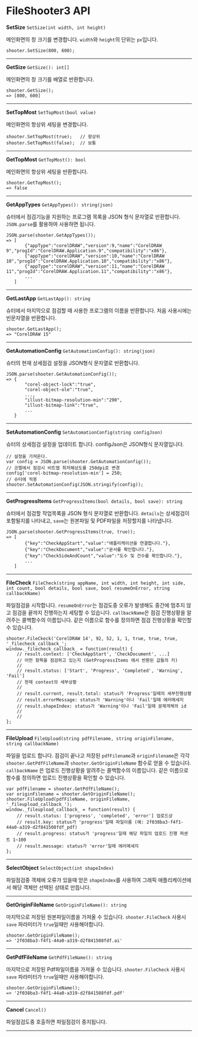 # FileShooter3 API

**SetSize** `SetSize(int width, int height)`

메인화면의 창 크기를 변경합니다. `width`와 `height`의 단위는 `px`입니다.

    shooter.SetSize(800, 600);

---

**GetSize** `GetSize(): int[]`

메인화면의 창 크기를 배열로 반환합니다.

    shooter.GetSize();
    => [800, 600]

---

**SetTopMost** `SetTopMost(bool value)`

메인화면의 항상위 세팅을 변경합니다.

    shooter.SetTopMost(true);   // 항상위
    shooter.SetTopMost(false);  // 보통

---

**GetTopMost** `GetTopMost(): bool`

메인화면의 항상위 세팅을 반환합니다.

    shooter.GetTopMost();
    => false

---
**GetAppTypes** `GetAppTypes(): string(json)`

슈터에서 점검기능을 지원하는 프로그램 목록을 JSON 형식 문자열로 반환합니다. `JSON.parse`를 활용하여 사용하면 됩니다.

    JSON.parse(shooter.GetAppTypes());
    => [
           {"appType":"corelDRAW","version":9,"name":"CorelDRAW 9","progId":"CorelDRAW.Application.9","compatibility":"x86"},
           {"appType":"corelDRAW","version":10,"name":"CorelDRAW 10","progId":"CorelDRAW.Application.10","compatibility":"x86"},
           {"appType":"corelDRAW","version":11,"name":"CorelDRAW 11","progId":"CorelDRAW.Application.11","compatibility":"x86"},
           ...
       ]

---

**GetLastApp** `GetLastApp(): string`

슈터에서 마지막으로 점검할 때 사용한 프로그램의 이름을 반환합니다. 처음 사용시에는 빈문자열을 반환합니다.

    shooter.GetLastApp();
    => "CorelDRAW 15"

---

**GetAutomationConfig** `GetAutomationConfig(): string(json)`

슈터의 현재 상세점검 설정을 JSON형식 문자열로 반환합니다.

    JSON.parse(shooter.GetAutomationConfig());
    => {
           "corel-object-lock":"true",
           "corel-object-ole":"true",
           ...,
           "illust-bitmap-resolution-min":"290",
           "illust-bitmap-link":"true",
           ...
       }

---

**SetAutomationConfig** `SetAutomationConfig(string configJson)`

슈터의 상세점검 설정을 업데이트 합니다. configJson은 JSON형식 문자열입니다.

    // 설정을 가져온다.
    var config = JSON.parse(shooter.GetAutomationConfig());
    // 코렐에서 점검시 비트맵 최저해상도를 250dpi로 변경
    config['corel-bitmap-resolution-min'] = 250;
    // 슈터에 적용
    shooter.SetAutomationConfig(JSON.stringify(config));

---

**GetProgressItems** `GetProgressItems(bool details, bool save): string`

슈터에서 점검할 작업목록을 JSON 형식 문자열로 반환합니다. `details`는 상세점검이 포함될지를 나타내고, `save`는 원본파일 및 PDF파일을 저장할지를 나타냅니다.

    JSON.parse(shooter.GetProgressItems(true, true));
    => [
           {"key":"CheckAppStart","value":"애플리케이션을 연결합니다."},
           {"key":"CheckDocument","value":"문서를 확인합니다."},
           {"key":"CheckSideAndCount","value":"도수 및 건수를 확인합니다."},
           ...
       ]

---

**FileCheck** `FileCheck(string appName, int width, int height, int side, int count, bool details, bool save, bool resumeOnError, string callbackName)`

파일점검을 시작합니다. `resumeOnError`는 점검도중 오류가 발생해도 중간에 멈추지 않고 점검을 끝까지 진행하는지 세팅할 수 있습니다. `callbackName`은 점검 진행상황을 알려주는 콜백함수의 이름입니다. 같은 이름으로 함수를 정의하면 점검 진행상황을 확인할 수 있습니다.

    shooter.FileCkeck('CorelDRAW 14', 92, 52, 1, 1, true, true, true, '_filecheck_callback_';
    window._filecheck_callback_ = function(result) {
        // result.context: ['CheckAppStart', 'CheckDocument', ...] 
        // 어떤 항목을 점검하고 있는지 (GetProgressItems 에서 반환된 값들의 키)
        //
        // result.status: ['Start', 'Progress', 'Completed', 'Warning', 'Fail']
        // 현재 context의 세부상황
        //
        // result.current, result.total: status가 'Progress'일때의 세부진행상황
        // result.errorMessage: status가 'Warning'이나 'Fail'일때 에러메세지
        // result.shapeIndex: status가 'Warning'이나 'Fail'일때 문제객체의 id
        //
        // 
    };

---

**FileUpload** `FileUpload(string pdfFilename, string originFilename, string callbackName)`

파일을 업로드 합니다. 점검이 끝나고 저장된 `pdfFilename`과 `originFilename`은 각각 `shooter.GetPdfFileName`과 `shooter.GetOriginFileName` 함수로 얻을 수 있습니다. `callbackName` 은 업로드 진행상황을 알려주는 콜백함수의 이름입니다. 같은 이름으로 함수를 정의하면 업로드 진행상황을 확인할 수 있습니다.

    var pdfFilename = shooter.GetPdfFileName();
    var originFilename = shooter.GetOriginFileName();
    shooter.FileUpload(pdfFileName, originFileName, '_fileupload_callback_');
    window._fileupload_callback_ = function(result) {
        // result.status: ['progress', 'completed', 'error'] 업로드상
        // result.key: status가 'progress'일때 파일이름 (예: 2f038ba3-f4f1-44a0-a319-d2f841508fdf_pdf)
        // result.progress: status가 'progress'일때 해당 파일의 업로드 진행 퍼센트 1~100
        // result.message: status가 'error'일때 에러메세지
    };

---

**SelectObject** `SelectObject(int shapeIndex)`

파일점검중 객체에 오류가 있을때 얻은 `shapeIndex`를 사용하여 그래픽 애플리케이션에서 해당 객체만 선택된 상태로 만듭니다.

---

**GetOriginFileName** `GetOriginFileName(): string`

마지막으로 저장된 원본파일이름을 가져올 수 있습니다. `shooter.FileCheck` 사용시 `save` 파라미터가 `true`일때만 사용해야합니다.

    shooter.GetOriginFileName();
    => '2f038ba3-f4f1-44a0-a319-d2f841508fdf.ai'

---
**GetPdfFileName** `GetPdfFileName(): string`

마지막으로 저장된 Pdf파일이름을 가져올 수 있습니다. `shooter.FileCheck` 사용시 `save` 파라미터가 `true`일때만 사용해야합니다.

    shooter.GetOriginFileName();
    => '2f038ba3-f4f1-44a0-a319-d2f841508fdf.pdf'

---

**Cancel** `Cancel()`

파일점검도중 호출하면 파일점검이 중지됩니다.

---
